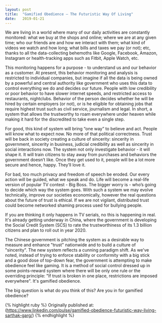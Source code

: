 ```yaml
---
layout: post
title:  "Gamified Obedience – The Futuristic Way Of Living"
date:   2019-01-21
---
```

We are living in a world where many of our daily activities are constantly monitored: what we buy at the shops and online; where we are at any given time; who our friends are and how we interact with them; what kind of videos we watch and how long; what bills and taxes we pay (or not); etc, thanks to all the data-collecting behemoths like Google, Facebook, Amazon, Instagram or health-tracking apps such as Fitbit, Apple Watch, etc.

This monitoring happens for a purpose - to understand us and our behavior as a customer. At present, this behavior monitoring and analysis is restricted to individual companies, but imagine if all the data is being owned by a powerful and central authority like government who uses this data to control everything we do and decides our future. People with low credibility or poor behavior to have slower internet speeds, and restricted access to restaurants, nightclubs. Behavior of the person decides whether he will be hired by certain employers (or not), or is he eligible for obtaining jobs that require highest trust such as civil service, journalism and legal. In short, a system that allows the trustworthy to roam everywhere under heaven while making it hard for the discredited to take even a single step.

For good, this kind of system will bring “one way” to believe and act. People will know what to expect now. No more of that political correctness. Trust will be back in society creating a culture of sincerity: sincerity in government, sincerity in business, judicial credibility as well as sincerity in social interactions now. The system not only investigate behavior - it will shape it. It will train citizens to stay away from purchases and behaviors the government doesn’t like. Once they get used to it, people will be a lot more secure and hence, happy. They’ll love it.

For bad, too much privacy and freedom of speech be eroded. Our every action will be guided, what we speak and do. Life will become a real-life version of popular TV contest - Big Boss.  The bigger worry is - who’s going to decide which way the system goes. With such a system we may evolve technically, improve our societies economically, however the real questions about the future of trust is ethical. If we are not vigilant, distributed trust could become networked shaming process used for bullying people.

If you are thinking it only happens in TV serials, no this is happening in real. It's already getting underway in China, where the government is developing the Social Credit System (SCS) to rate the trustworthiness of its 1.3 billion citizens and plan to roll out in year 2020. 

The Chinese government is pitching the system as a desirable way to measure and enhance "trust" nationwide and to build a culture of "sincerity". The new system reflects a cunning paradigm shift. As we've noted, instead of trying to enforce stability or conformity with a big stick and a good dose of top-down fear, the government is attempting to make obedience feel like gaming. It is a method of social control dressed up in some points-reward system where there will be only one rule or the overriding principle: "If trust is broken in one place, restrictions are imposed everywhere". It's gamified obedience.

The big question is what do you think of this? Are you in for gamified obedience?

{% highlight ruby %}
Originally published at: (https://www.linkedin.com/pulse/gamified-obedience-futuristic-way-living-sarthak-garg/)
{% endhighlight %}
